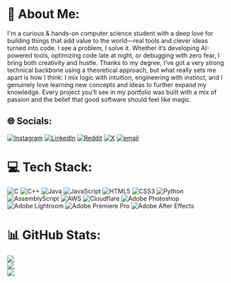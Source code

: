 # 💫 About Me:
I'm a curious & hands-on computer science student with a deep love for building things that add value to the world—real tools and clever ideas turned into code. I see a problem, I solve it. Whether it’s developing AI-powered tools, optimizing code late at night, or debugging with zero fear, I bring both creativity and hustle. Thanks to my degree, I’ve got a very strong technical backbone using a theoretical approach, but what really sets me apart is how I think: I mix logic with intuition, engineering with instinct, and I genuinely love learning new concepts and ideas to further expand my knowledge. Every project you’ll see in my portfolio was built with a mix of passion and the belief that good software should feel like magic.


## 🌐 Socials:
[![Instagram](https://img.shields.io/badge/Instagram-%23E4405F.svg?logo=Instagram&logoColor=white)](https://instagram.com/callmezeko) [![LinkedIn](https://img.shields.io/badge/LinkedIn-%230077B5.svg?logo=linkedin&logoColor=white)](https://linkedin.com/in/ahmedgalil) [![Reddit](https://img.shields.io/badge/Reddit-%23FF4500.svg?logo=Reddit&logoColor=white)](https://reddit.com/user/ZekoCodes) [![X](https://img.shields.io/badge/X-black.svg?logo=X&logoColor=white)](https://x.com/AhmedAZeko) [![email](https://img.shields.io/badge/Email-D14836?logo=gmail&logoColor=white)](mailto:ahmedozeko2@gmail.com) 

# 💻 Tech Stack:
![C](https://img.shields.io/badge/c-%2300599C.svg?style=for-the-badge&logo=c&logoColor=white) ![C++](https://img.shields.io/badge/c++-%2300599C.svg?style=for-the-badge&logo=c%2B%2B&logoColor=white) ![Java](https://img.shields.io/badge/java-%23ED8B00.svg?style=for-the-badge&logo=openjdk&logoColor=white) ![JavaScript](https://img.shields.io/badge/javascript-%23323330.svg?style=for-the-badge&logo=javascript&logoColor=%23F7DF1E) ![HTML5](https://img.shields.io/badge/html5-%23E34F26.svg?style=for-the-badge&logo=html5&logoColor=white) ![CSS3](https://img.shields.io/badge/css3-%231572B6.svg?style=for-the-badge&logo=css3&logoColor=white) ![Python](https://img.shields.io/badge/python-3670A0?style=for-the-badge&logo=python&logoColor=ffdd54) ![AssemblyScript](https://img.shields.io/badge/assembly%20script-%23000000.svg?style=for-the-badge&logo=assemblyscript&logoColor=white) ![AWS](https://img.shields.io/badge/AWS-%23FF9900.svg?style=for-the-badge&logo=amazon-aws&logoColor=white) ![Cloudflare](https://img.shields.io/badge/Cloudflare-F38020?style=for-the-badge&logo=Cloudflare&logoColor=white) ![Adobe Photoshop](https://img.shields.io/badge/adobe%20photoshop-%2331A8FF.svg?style=for-the-badge&logo=adobe%20photoshop&logoColor=white) ![Adobe Lightroom](https://img.shields.io/badge/Adobe%20Lightroom-31A8FF.svg?style=for-the-badge&logo=Adobe%20Lightroom&logoColor=white) ![Adobe Premiere Pro](https://img.shields.io/badge/Adobe%20Premiere%20Pro-9999FF.svg?style=for-the-badge&logo=Adobe%20Premiere%20Pro&logoColor=white) ![Adobe After Effects](https://img.shields.io/badge/Adobe%20After%20Effects-9999FF.svg?style=for-the-badge&logo=Adobe%20After%20Effects&logoColor=white)
# 📊 GitHub Stats:
![](https://github-readme-stats.vercel.app/api?username=AhmedZekoCodes&theme=radical&hide_border=false&include_all_commits=false&count_private=false)<br/>
![](https://github-readme-streak-stats.herokuapp.com/?user=AhmedZekoCodes&theme=radical&hide_border=false)<br/>
![](https://github-readme-stats.vercel.app/api/top-langs/?username=AhmedZekoCodes&theme=radical&hide_border=false&include_all_commits=false&count_private=false&layout=compact)
